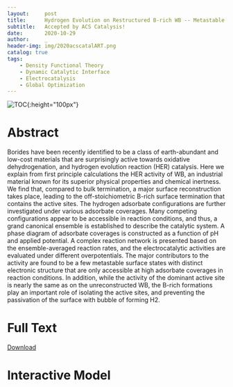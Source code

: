 ```yaml
---
layout:     post
title:      Hydrogen Evolution on Restructured B-rich WB -- Metastable Surface States and Isolated Active Sites
subtitle:   Accepted by ACS Catalysis!
date:       2020-10-29
author:     _
header-img: img/2020acscatalART.png
catalog: true
tags:
    - Density Functional Theory
    - Dynamic Catalytic Interface
    - Electrocatalysis
    - Global Optimization
---
```


![TOC](../../../../img/2020acscatalTOC.png){:height="100px"}

# Abstract
Borides have been recently identified to be a class of earth-abundant and low-cost materials that are surprisingly active towards oxidative dehydrogenation, and hydrogen evolution reaction (HER) catalysis. Here we explain from first principle calculations the HER activity of WB, an industrial material known for its superior physical properties and chemical inertness. We find that, compared to bulk termination, a major surface reconstruction takes place, leading to the off-stoichiometric B-rich surface termination that contains the active sites. The hydrogen adsorbate configurations are further investigated under various adsorbate coverages. Many competing configurations appear to be accessible in reaction conditions, and thus, a grand canonical ensemble is established to describe the catalytic system. A phase diagram of adsorbate coverages is constructed as a function of pH and applied potential. A complex reaction network is presented based on the ensemble-averaged reaction rates, and the electrocatalytic activities are evaluated under different overpotentials. The major contributors to the activity are found to be a few metastable surface states with distinct electronic structure that are only accessible at high adsorbate coverages in reaction conditions. In addition, while the activity of the dominant active site is nearly the same as on the unreconstructed WB, the B-rich formations play an important role of isolating the active sites, and preventing the passivation of the surface with bubble of forming H2.



# Full Text

[Download](../../../../docs/2020acscatal.pdf "Download")



# Interactive Model
<html>

<head>
<script src="https://3Dmol.csb.pitt.edu/build/3Dmol-min.js"></script>
</head>
<div id="container-01" class="mol-container">
</div>
<style>
.mol-container {
  width: 75%;
  height: 400px;
  position: relative;
}
</style>
<script>
$(function() {
	let element = $('#container-01');
	let config = { backgroundColor : 'white' };
	let viewer = $3Dmol.createViewer( element, config );
	viewer.addModel("CRYST1   12.482   12.482   31.510  90.00  90.00  90.00 P 1\nMODEL     1\nATOM      1    B MOL     1       2.352   5.201  27.611  1.00  0.00           B  \nATOM      2    B MOL     1       3.635   3.925  27.611  1.00  0.00           B  \nATOM      3    B MOL     1       2.376   2.634  27.611  1.00  0.00           B  \nATOM      4    B MOL     1       1.068   3.900  27.611  1.00  0.00           B  \nATOM      5    B MOL     1       0.800   0.800  22.730  1.00  0.00           B  \nATOM      6    B MOL     1       0.800   3.915  22.730  1.00  0.00           B  \nATOM      7    B MOL     1       3.915   0.800  22.730  1.00  0.00           B  \nATOM      8    B MOL     1       3.915   3.915  22.730  1.00  0.00           B  \nATOM      9    B MOL     1       2.358   2.358  14.291  1.00  0.00           B  \nATOM     10    B MOL     1       2.358   5.472  14.291  1.00  0.00           B  \nATOM     11    B MOL     1       5.472   2.358  14.291  1.00  0.00           B  \nATOM     12    B MOL     1       5.472   5.472  14.291  1.00  0.00           B  \nATOM     13    B MOL     1       0.800   2.358  26.761  1.00  0.00           B  \nATOM     14    B MOL     1       0.800   5.472  26.761  1.00  0.00           B  \nATOM     15    B MOL     1       3.915   2.358  26.761  1.00  0.00           B  \nATOM     16    B MOL     1       3.915   5.472  26.761  1.00  0.00           B  \nATOM     17    B MOL     1       2.358   0.800  18.524  1.00  0.00           B  \nATOM     18    B MOL     1       2.358   3.915  18.524  1.00  0.00           B  \nATOM     19    B MOL     1       5.472   0.800  18.524  1.00  0.00           B  \nATOM     20    B MOL     1       5.472   3.915  18.524  1.00  0.00           B  \nATOM     21    B MOL     1       2.358   0.800  23.802  1.00  0.00           B  \nATOM     22    B MOL     1       2.358   3.915  23.802  1.00  0.00           B  \nATOM     23    B MOL     1       5.472   0.800  23.802  1.00  0.00           B  \nATOM     24    B MOL     1       5.472   3.915  23.802  1.00  0.00           B  \nATOM     25    B MOL     1       0.800   2.358  15.363  1.00  0.00           B  \nATOM     26    B MOL     1       0.800   5.472  15.363  1.00  0.00           B  \nATOM     27    B MOL     1       3.915   2.358  15.363  1.00  0.00           B  \nATOM     28    B MOL     1       3.915   5.472  15.363  1.00  0.00           B  \nATOM     29    B MOL     1       2.358   2.358  19.569  1.00  0.00           B  \nATOM     30    B MOL     1       2.358   5.472  19.569  1.00  0.00           B  \nATOM     31    B MOL     1       5.472   2.358  19.569  1.00  0.00           B  \nATOM     32    B MOL     1       5.472   5.472  19.569  1.00  0.00           B  \nATOM     33    B MOL     1       0.800   0.800  11.331  1.00  0.00           B  \nATOM     34    B MOL     1       0.800   3.915  11.331  1.00  0.00           B  \nATOM     35    B MOL     1       3.915   0.800  11.331  1.00  0.00           B  \nATOM     36    B MOL     1       3.915   3.915  11.331  1.00  0.00           B  \nATOM     37    W MOL     1       0.800   0.800  20.266  1.00  0.00           W  \nATOM     38    W MOL     1       0.800   3.915  20.266  1.00  0.00           W  \nATOM     39    W MOL     1       3.915   0.800  20.266  1.00  0.00           W  \nATOM     40    W MOL     1       3.915   3.915  20.266  1.00  0.00           W  \nATOM     41    W MOL     1       2.358   2.358  11.797  1.00  0.00           W  \nATOM     42    W MOL     1       2.358   5.472  11.797  1.00  0.00           W  \nATOM     43    W MOL     1       5.472   2.358  11.797  1.00  0.00           W  \nATOM     44    W MOL     1       5.472   5.472  11.797  1.00  0.00           W  \nATOM     45    W MOL     1       0.800   2.358  24.465  1.00  0.00           W  \nATOM     46    W MOL     1       0.800   5.472  24.465  1.00  0.00           W  \nATOM     47    W MOL     1       3.915   2.358  24.465  1.00  0.00           W  \nATOM     48    W MOL     1       3.915   5.472  24.465  1.00  0.00           W  \nATOM     49    W MOL     1       2.358   0.800  16.050  1.00  0.00           W  \nATOM     50    W MOL     1       2.358   3.915  16.050  1.00  0.00           W  \nATOM     51    W MOL     1       5.472   0.800  16.050  1.00  0.00           W  \nATOM     52    W MOL     1       5.472   3.915  16.050  1.00  0.00           W  \nATOM     53    W MOL     1       2.358   0.800  26.295  1.00  0.00           W  \nATOM     54    W MOL     1       2.358   3.915  26.295  1.00  0.00           W  \nATOM     55    W MOL     1       5.472   0.800  26.295  1.00  0.00           W  \nATOM     56    W MOL     1       5.472   3.915  26.295  1.00  0.00           W  \nATOM     57    W MOL     1       0.800   2.358  17.827  1.00  0.00           W  \nATOM     58    W MOL     1       0.800   5.472  17.827  1.00  0.00           W  \nATOM     59    W MOL     1       3.915   2.358  17.827  1.00  0.00           W  \nATOM     60    W MOL     1       3.915   5.472  17.827  1.00  0.00           W  \nATOM     61    W MOL     1       2.358   2.358  22.042  1.00  0.00           W  \nATOM     62    W MOL     1       2.358   5.472  22.042  1.00  0.00           W  \nATOM     63    W MOL     1       5.472   2.358  22.042  1.00  0.00           W  \nATOM     64    W MOL     1       5.472   5.472  22.042  1.00  0.00           W  \nATOM     65    W MOL     1       0.800   0.800  13.627  1.00  0.00           W  \nATOM     66    W MOL     1       0.800   3.915  13.627  1.00  0.00           W  \nATOM     67    W MOL     1       3.915   0.800  13.627  1.00  0.00           W  \nATOM     68    W MOL     1       3.915   3.915  13.627  1.00  0.00           W  \nATOM     69    B MOL     1       2.352  11.442  27.611  1.00  0.00           B  \nATOM     70    B MOL     1       3.635  10.166  27.611  1.00  0.00           B  \nATOM     71    B MOL     1       2.376   8.875  27.611  1.00  0.00           B  \nATOM     72    B MOL     1       1.068  10.141  27.611  1.00  0.00           B  \nATOM     73    B MOL     1       0.800   7.041  22.730  1.00  0.00           B  \nATOM     74    B MOL     1       0.800  10.156  22.730  1.00  0.00           B  \nATOM     75    B MOL     1       3.915   7.041  22.730  1.00  0.00           B  \nATOM     76    B MOL     1       3.915  10.156  22.730  1.00  0.00           B  \nATOM     77    B MOL     1       2.358   8.599  14.291  1.00  0.00           B  \nATOM     78    B MOL     1       2.358  11.714  14.291  1.00  0.00           B  \nATOM     79    B MOL     1       5.472   8.599  14.291  1.00  0.00           B  \nATOM     80    B MOL     1       5.472  11.714  14.291  1.00  0.00           B  \nATOM     81    B MOL     1       0.800   8.599  26.761  1.00  0.00           B  \nATOM     82    B MOL     1       0.800  11.714  26.761  1.00  0.00           B  \nATOM     83    B MOL     1       3.915   8.599  26.761  1.00  0.00           B  \nATOM     84    B MOL     1       3.915  11.714  26.761  1.00  0.00           B  \nATOM     85    B MOL     1       2.358   7.041  18.524  1.00  0.00           B  \nATOM     86    B MOL     1       2.358  10.156  18.524  1.00  0.00           B  \nATOM     87    B MOL     1       5.472   7.041  18.524  1.00  0.00           B  \nATOM     88    B MOL     1       5.472  10.156  18.524  1.00  0.00           B  \nATOM     89    B MOL     1       2.358   7.041  23.802  1.00  0.00           B  \nATOM     90    B MOL     1       2.358  10.156  23.802  1.00  0.00           B  \nATOM     91    B MOL     1       5.472   7.041  23.802  1.00  0.00           B  \nATOM     92    B MOL     1       5.472  10.156  23.802  1.00  0.00           B  \nATOM     93    B MOL     1       0.800   8.599  15.363  1.00  0.00           B  \nATOM     94    B MOL     1       0.800  11.714  15.363  1.00  0.00           B  \nATOM     95    B MOL     1       3.915   8.599  15.363  1.00  0.00           B  \nATOM     96    B MOL     1       3.915  11.714  15.363  1.00  0.00           B  \nATOM     97    B MOL     1       2.358   8.599  19.569  1.00  0.00           B  \nATOM     98    B MOL     1       2.358  11.714  19.569  1.00  0.00           B  \nATOM     99    B MOL     1       5.472   8.599  19.569  1.00  0.00           B  \nATOM    100    B MOL     1       5.472  11.714  19.569  1.00  0.00           B  \nATOM    101    B MOL     1       0.800   7.041  11.331  1.00  0.00           B  \nATOM    102    B MOL     1       0.800  10.156  11.331  1.00  0.00           B  \nATOM    103    B MOL     1       3.915   7.041  11.331  1.00  0.00           B  \nATOM    104    B MOL     1       3.915  10.156  11.331  1.00  0.00           B  \nATOM    105    W MOL     1       0.800   7.041  20.266  1.00  0.00           W  \nATOM    106    W MOL     1       0.800  10.156  20.266  1.00  0.00           W  \nATOM    107    W MOL     1       3.915   7.041  20.266  1.00  0.00           W  \nATOM    108    W MOL     1       3.915  10.156  20.266  1.00  0.00           W  \nATOM    109    W MOL     1       2.358   8.599  11.797  1.00  0.00           W  \nATOM    110    W MOL     1       2.358  11.714  11.797  1.00  0.00           W  \nATOM    111    W MOL     1       5.472   8.599  11.797  1.00  0.00           W  \nATOM    112    W MOL     1       5.472  11.714  11.797  1.00  0.00           W  \nATOM    113    W MOL     1       0.800   8.599  24.465  1.00  0.00           W  \nATOM    114    W MOL     1       0.800  11.714  24.465  1.00  0.00           W  \nATOM    115    W MOL     1       3.915   8.599  24.465  1.00  0.00           W  \nATOM    116    W MOL     1       3.915  11.714  24.465  1.00  0.00           W  \nATOM    117    W MOL     1       2.358   7.041  16.050  1.00  0.00           W  \nATOM    118    W MOL     1       2.358  10.156  16.050  1.00  0.00           W  \nATOM    119    W MOL     1       5.472   7.041  16.050  1.00  0.00           W  \nATOM    120    W MOL     1       5.472  10.156  16.050  1.00  0.00           W  \nATOM    121    W MOL     1       2.358   7.041  26.295  1.00  0.00           W  \nATOM    122    W MOL     1       2.358  10.156  26.295  1.00  0.00           W  \nATOM    123    W MOL     1       5.472   7.041  26.295  1.00  0.00           W  \nATOM    124    W MOL     1       5.472  10.156  26.295  1.00  0.00           W  \nATOM    125    W MOL     1       0.800   8.599  17.827  1.00  0.00           W  \nATOM    126    W MOL     1       0.800  11.714  17.827  1.00  0.00           W  \nATOM    127    W MOL     1       3.915   8.599  17.827  1.00  0.00           W  \nATOM    128    W MOL     1       3.915  11.714  17.827  1.00  0.00           W  \nATOM    129    W MOL     1       2.358   8.599  22.042  1.00  0.00           W  \nATOM    130    W MOL     1       2.358  11.714  22.042  1.00  0.00           W  \nATOM    131    W MOL     1       5.472   8.599  22.042  1.00  0.00           W  \nATOM    132    W MOL     1       5.472  11.714  22.042  1.00  0.00           W  \nATOM    133    W MOL     1       0.800   7.041  13.627  1.00  0.00           W  \nATOM    134    W MOL     1       0.800  10.156  13.627  1.00  0.00           W  \nATOM    135    W MOL     1       3.915   7.041  13.627  1.00  0.00           W  \nATOM    136    W MOL     1       3.915  10.156  13.627  1.00  0.00           W  \nATOM    137    B MOL     1       8.593   5.201  27.611  1.00  0.00           B  \nATOM    138    B MOL     1       9.876   3.925  27.611  1.00  0.00           B  \nATOM    139    B MOL     1       8.617   2.634  27.611  1.00  0.00           B  \nATOM    140    B MOL     1       7.309   3.900  27.611  1.00  0.00           B  \nATOM    141    B MOL     1       7.041   0.800  22.730  1.00  0.00           B  \nATOM    142    B MOL     1       7.041   3.915  22.730  1.00  0.00           B  \nATOM    143    B MOL     1      10.156   0.800  22.730  1.00  0.00           B  \nATOM    144    B MOL     1      10.156   3.915  22.730  1.00  0.00           B  \nATOM    145    B MOL     1       8.599   2.358  14.291  1.00  0.00           B  \nATOM    146    B MOL     1       8.599   5.472  14.291  1.00  0.00           B  \nATOM    147    B MOL     1      11.714   2.358  14.291  1.00  0.00           B  \nATOM    148    B MOL     1      11.714   5.472  14.291  1.00  0.00           B  \nATOM    149    B MOL     1       7.041   2.358  26.761  1.00  0.00           B  \nATOM    150    B MOL     1       7.041   5.472  26.761  1.00  0.00           B  \nATOM    151    B MOL     1      10.156   2.358  26.761  1.00  0.00           B  \nATOM    152    B MOL     1      10.156   5.472  26.761  1.00  0.00           B  \nATOM    153    B MOL     1       8.599   0.800  18.524  1.00  0.00           B  \nATOM    154    B MOL     1       8.599   3.915  18.524  1.00  0.00           B  \nATOM    155    B MOL     1      11.714   0.800  18.524  1.00  0.00           B  \nATOM    156    B MOL     1      11.714   3.915  18.524  1.00  0.00           B  \nATOM    157    B MOL     1       8.599   0.800  23.802  1.00  0.00           B  \nATOM    158    B MOL     1       8.599   3.915  23.802  1.00  0.00           B  \nATOM    159    B MOL     1      11.714   0.800  23.802  1.00  0.00           B  \nATOM    160    B MOL     1      11.714   3.915  23.802  1.00  0.00           B  \nATOM    161    B MOL     1       7.041   2.358  15.363  1.00  0.00           B  \nATOM    162    B MOL     1       7.041   5.472  15.363  1.00  0.00           B  \nATOM    163    B MOL     1      10.156   2.358  15.363  1.00  0.00           B  \nATOM    164    B MOL     1      10.156   5.472  15.363  1.00  0.00           B  \nATOM    165    B MOL     1       8.599   2.358  19.569  1.00  0.00           B  \nATOM    166    B MOL     1       8.599   5.472  19.569  1.00  0.00           B  \nATOM    167    B MOL     1      11.714   2.358  19.569  1.00  0.00           B  \nATOM    168    B MOL     1      11.714   5.472  19.569  1.00  0.00           B  \nATOM    169    B MOL     1       7.041   0.800  11.331  1.00  0.00           B  \nATOM    170    B MOL     1       7.041   3.915  11.331  1.00  0.00           B  \nATOM    171    B MOL     1      10.156   0.800  11.331  1.00  0.00           B  \nATOM    172    B MOL     1      10.156   3.915  11.331  1.00  0.00           B  \nATOM    173    W MOL     1       7.041   0.800  20.266  1.00  0.00           W  \nATOM    174    W MOL     1       7.041   3.915  20.266  1.00  0.00           W  \nATOM    175    W MOL     1      10.156   0.800  20.266  1.00  0.00           W  \nATOM    176    W MOL     1      10.156   3.915  20.266  1.00  0.00           W  \nATOM    177    W MOL     1       8.599   2.358  11.797  1.00  0.00           W  \nATOM    178    W MOL     1       8.599   5.472  11.797  1.00  0.00           W  \nATOM    179    W MOL     1      11.714   2.358  11.797  1.00  0.00           W  \nATOM    180    W MOL     1      11.714   5.472  11.797  1.00  0.00           W  \nATOM    181    W MOL     1       7.041   2.358  24.465  1.00  0.00           W  \nATOM    182    W MOL     1       7.041   5.472  24.465  1.00  0.00           W  \nATOM    183    W MOL     1      10.156   2.358  24.465  1.00  0.00           W  \nATOM    184    W MOL     1      10.156   5.472  24.465  1.00  0.00           W  \nATOM    185    W MOL     1       8.599   0.800  16.050  1.00  0.00           W  \nATOM    186    W MOL     1       8.599   3.915  16.050  1.00  0.00           W  \nATOM    187    W MOL     1      11.714   0.800  16.050  1.00  0.00           W  \nATOM    188    W MOL     1      11.714   3.915  16.050  1.00  0.00           W  \nATOM    189    W MOL     1       8.599   0.800  26.295  1.00  0.00           W  \nATOM    190    W MOL     1       8.599   3.915  26.295  1.00  0.00           W  \nATOM    191    W MOL     1      11.714   0.800  26.295  1.00  0.00           W  \nATOM    192    W MOL     1      11.714   3.915  26.295  1.00  0.00           W  \nATOM    193    W MOL     1       7.041   2.358  17.827  1.00  0.00           W  \nATOM    194    W MOL     1       7.041   5.472  17.827  1.00  0.00           W  \nATOM    195    W MOL     1      10.156   2.358  17.827  1.00  0.00           W  \nATOM    196    W MOL     1      10.156   5.472  17.827  1.00  0.00           W  \nATOM    197    W MOL     1       8.599   2.358  22.042  1.00  0.00           W  \nATOM    198    W MOL     1       8.599   5.472  22.042  1.00  0.00           W  \nATOM    199    W MOL     1      11.714   2.358  22.042  1.00  0.00           W  \nATOM    200    W MOL     1      11.714   5.472  22.042  1.00  0.00           W  \nATOM    201    W MOL     1       7.041   0.800  13.627  1.00  0.00           W  \nATOM    202    W MOL     1       7.041   3.915  13.627  1.00  0.00           W  \nATOM    203    W MOL     1      10.156   0.800  13.627  1.00  0.00           W  \nATOM    204    W MOL     1      10.156   3.915  13.627  1.00  0.00           W  \nATOM    205    B MOL     1       8.593  11.442  27.611  1.00  0.00           B  \nATOM    206    B MOL     1       9.876  10.166  27.611  1.00  0.00           B  \nATOM    207    B MOL     1       8.617   8.875  27.611  1.00  0.00           B  \nATOM    208    B MOL     1       7.309  10.141  27.611  1.00  0.00           B  \nATOM    209    B MOL     1       7.041   7.041  22.730  1.00  0.00           B  \nATOM    210    B MOL     1       7.041  10.156  22.730  1.00  0.00           B  \nATOM    211    B MOL     1      10.156   7.041  22.730  1.00  0.00           B  \nATOM    212    B MOL     1      10.156  10.156  22.730  1.00  0.00           B  \nATOM    213    B MOL     1       8.599   8.599  14.291  1.00  0.00           B  \nATOM    214    B MOL     1       8.599  11.714  14.291  1.00  0.00           B  \nATOM    215    B MOL     1      11.714   8.599  14.291  1.00  0.00           B  \nATOM    216    B MOL     1      11.714  11.714  14.291  1.00  0.00           B  \nATOM    217    B MOL     1       7.041   8.599  26.761  1.00  0.00           B  \nATOM    218    B MOL     1       7.041  11.714  26.761  1.00  0.00           B  \nATOM    219    B MOL     1      10.156   8.599  26.761  1.00  0.00           B  \nATOM    220    B MOL     1      10.156  11.714  26.761  1.00  0.00           B  \nATOM    221    B MOL     1       8.599   7.041  18.524  1.00  0.00           B  \nATOM    222    B MOL     1       8.599  10.156  18.524  1.00  0.00           B  \nATOM    223    B MOL     1      11.714   7.041  18.524  1.00  0.00           B  \nATOM    224    B MOL     1      11.714  10.156  18.524  1.00  0.00           B  \nATOM    225    B MOL     1       8.599   7.041  23.802  1.00  0.00           B  \nATOM    226    B MOL     1       8.599  10.156  23.802  1.00  0.00           B  \nATOM    227    B MOL     1      11.714   7.041  23.802  1.00  0.00           B  \nATOM    228    B MOL     1      11.714  10.156  23.802  1.00  0.00           B  \nATOM    229    B MOL     1       7.041   8.599  15.363  1.00  0.00           B  \nATOM    230    B MOL     1       7.041  11.714  15.363  1.00  0.00           B  \nATOM    231    B MOL     1      10.156   8.599  15.363  1.00  0.00           B  \nATOM    232    B MOL     1      10.156  11.714  15.363  1.00  0.00           B  \nATOM    233    B MOL     1       8.599   8.599  19.569  1.00  0.00           B  \nATOM    234    B MOL     1       8.599  11.714  19.569  1.00  0.00           B  \nATOM    235    B MOL     1      11.714   8.599  19.569  1.00  0.00           B  \nATOM    236    B MOL     1      11.714  11.714  19.569  1.00  0.00           B  \nATOM    237    B MOL     1       7.041   7.041  11.331  1.00  0.00           B  \nATOM    238    B MOL     1       7.041  10.156  11.331  1.00  0.00           B  \nATOM    239    B MOL     1      10.156   7.041  11.331  1.00  0.00           B  \nATOM    240    B MOL     1      10.156  10.156  11.331  1.00  0.00           B  \nATOM    241    W MOL     1       7.041   7.041  20.266  1.00  0.00           W  \nATOM    242    W MOL     1       7.041  10.156  20.266  1.00  0.00           W  \nATOM    243    W MOL     1      10.156   7.041  20.266  1.00  0.00           W  \nATOM    244    W MOL     1      10.156  10.156  20.266  1.00  0.00           W  \nATOM    245    W MOL     1       8.599   8.599  11.797  1.00  0.00           W  \nATOM    246    W MOL     1       8.599  11.714  11.797  1.00  0.00           W  \nATOM    247    W MOL     1      11.714   8.599  11.797  1.00  0.00           W  \nATOM    248    W MOL     1      11.714  11.714  11.797  1.00  0.00           W  \nATOM    249    W MOL     1       7.041   8.599  24.465  1.00  0.00           W  \nATOM    250    W MOL     1       7.041  11.714  24.465  1.00  0.00           W  \nATOM    251    W MOL     1      10.156   8.599  24.465  1.00  0.00           W  \nATOM    252    W MOL     1      10.156  11.714  24.465  1.00  0.00           W  \nATOM    253    W MOL     1       8.599   7.041  16.050  1.00  0.00           W  \nATOM    254    W MOL     1       8.599  10.156  16.050  1.00  0.00           W  \nATOM    255    W MOL     1      11.714   7.041  16.050  1.00  0.00           W  \nATOM    256    W MOL     1      11.714  10.156  16.050  1.00  0.00           W  \nATOM    257    W MOL     1       8.599   7.041  26.295  1.00  0.00           W  \nATOM    258    W MOL     1       8.599  10.156  26.295  1.00  0.00           W  \nATOM    259    W MOL     1      11.714   7.041  26.295  1.00  0.00           W  \nATOM    260    W MOL     1      11.714  10.156  26.295  1.00  0.00           W  \nATOM    261    W MOL     1       7.041   8.599  17.827  1.00  0.00           W  \nATOM    262    W MOL     1       7.041  11.714  17.827  1.00  0.00           W  \nATOM    263    W MOL     1      10.156   8.599  17.827  1.00  0.00           W  \nATOM    264    W MOL     1      10.156  11.714  17.827  1.00  0.00           W  \nATOM    265    W MOL     1       8.599   8.599  22.042  1.00  0.00           W  \nATOM    266    W MOL     1       8.599  11.714  22.042  1.00  0.00           W  \nATOM    267    W MOL     1      11.714   8.599  22.042  1.00  0.00           W  \nATOM    268    W MOL     1      11.714  11.714  22.042  1.00  0.00           W  \nATOM    269    W MOL     1       7.041   7.041  13.627  1.00  0.00           W  \nATOM    270    W MOL     1       7.041  10.156  13.627  1.00  0.00           W  \nATOM    271    W MOL     1      10.156   7.041  13.627  1.00  0.00           W  \nATOM    272    W MOL     1      10.156  10.156  13.627  1.00  0.00           W  \nENDMDL\n", "pdb");
	viewer.addUnitCell();
	viewer.setStyle({}, {sphere : {}});
	viewer.zoomTo();
	viewer.render();
});
</script>
<html>